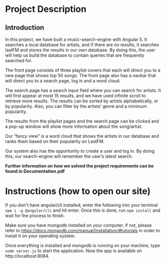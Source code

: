 # Project Description  

## Introduction  

In this project, we have built a music-search-engine with Angular 5. It searches a local database for artists, and if there are no results, it searches lastFM and stores the results in our own database. By doing this, the user will help us build the database to contain queries that are frequently searched for.

The front page consists of three playlist covers that each will direct you to a new page that shows top 50 songs. The front page also has a navbar that will direct you to a search page, log in and a word cloud.

The search page has a search input field where you can search for artists. It will first appear at most 15 results, and we have used infinite scroll to retrieve more results. The results can be sorted by artists alphabetically, or by popularity. Also, you can filter by the artists’ genre and a minimum popularity.

The results from the playlist pages and the search page can be clicked and a pop-up window will show more information about the song/artist.

Our “fancy view” is a word cloud that shows the artists in our database and ranks them based on their popularity on LastFM.

Our system also has the opportunity to create a user and log in. By doing this, our search-engine will remember the user’s latest search.


**Further information on how we solved the project requirements can be found in Documentation.pdf**


# Instructions (how to open our site)  
If you don't have angular/cli installed, enter the following into your terminal `npm i -g @angular/cli` and hit enter.
Once this is done, run `npm install` and wait for the process to finish.

Make sure you have mongodb installed on your computer, if not, please refer to https://docs.mongodb.com/manual/installation/#tutorials in order to install it on your operating system.

Once everything is installed and mongodb is running on your machine, type `node server.js` to start the application. Now the app is available on http://localhost:8084.
